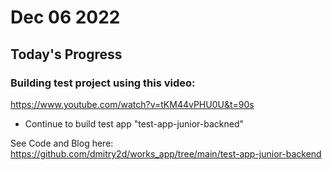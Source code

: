 # Dec 06 2022

## Today's Progress

### Building test project using this video:
https://www.youtube.com/watch?v=tKM44vPHU0U&t=90s

* Continue to build test app "test-app-junior-backned"

See Code and Blog here: https://github.com/dmitry2d/works_app/tree/main/test-app-junior-backend